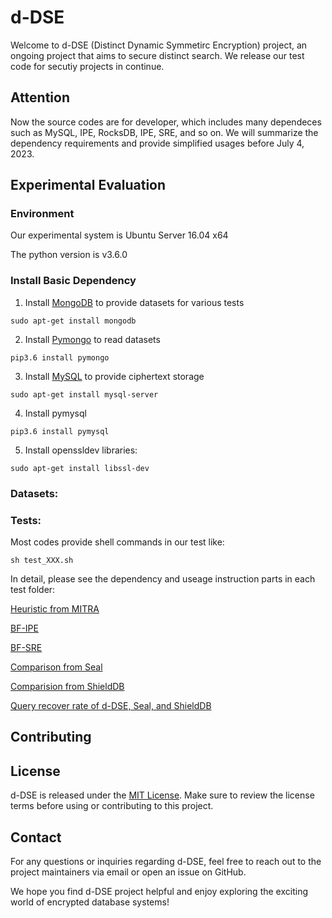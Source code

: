 # d-DSE

Welcome to d-DSE (Distinct Dynamic Symmetirc Encryption) project, an ongoing project that aims to secure distinct search. 
We release our test code for secutiy projects in continue.


## Attention

Now the source codes are for developer, which includes many dependeces such as MySQL, IPE, RocksDB, IPE, SRE, and so on. We will summarize the dependency requirements and provide simplified usages before July 4, 2023.


## Experimental Evaluation
### Environment

Our experimental system is Ubuntu Server 16.04 x64

The python version is v3.6.0

### Install Basic Dependency

1. Install <u>MongoDB</u> to provide datasets for various tests 

```sudo apt-get install mongodb```

2. Install <u>Pymongo</u> to read datasets

```pip3.6 install pymongo```

3. Install <u>MySQL</u> to provide ciphertext storage

```sudo apt-get install mysql-server```

4. Install pymysql

```pip3.6 install pymysql```

5. Install openssldev libraries:

```sudo apt-get install libssl-dev```

### Datasets:


### Tests:

Most codes provide shell commands in our test like:

```sh test_XXX.sh```

In detail, please see the dependency and useage instruction parts in each test folder:

[Heuristic from MITRA](Scheme_MITRAPP/README.md)


[BF-IPE](Scheme_BF-IPE-P/README.md)


[BF-SRE](Scheme_BF-SRE/README.md)


[Comparison from Seal](Simulate_Seal_in_python/README.md)


[Comparision from ShieldDB](Compare_ShieldDB/README.md)


[Query recover rate of d-DSE, Seal, and ShieldDB](BVA-BVMA-DDSE_ShielDB_Seal/README.md)


## Contributing


## License

d-DSE is released under the [MIT License](./LICENSE). Make sure to review the license terms before using or contributing to this project.

## Contact

For any questions or inquiries regarding d-DSE, feel free to reach out to the project maintainers via email or open an issue on GitHub.

We hope you find d-DSE project helpful and enjoy exploring the exciting world of encrypted database systems!
